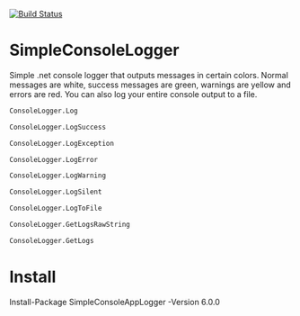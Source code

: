 [![Build Status](https://kunal.visualstudio.com/SimpleConsoleLogger/_apis/build/status/kunalranglani.SimpleConsoleLogger?branchName=master)](https://kunal.visualstudio.com/SimpleConsoleLogger/_build/latest?definitionId=3&branchName=master)

# SimpleConsoleLogger

Simple .net console logger that outputs messages in certain colors. Normal messages are white, success messages are green, 
warnings are yellow and errors are red. You can also log your entire console output to a file.

```bash
ConsoleLogger.Log

ConsoleLogger.LogSuccess

ConsoleLogger.LogException

ConsoleLogger.LogError

ConsoleLogger.LogWarning

ConsoleLogger.LogSilent

ConsoleLogger.LogToFile

ConsoleLogger.GetLogsRawString

ConsoleLogger.GetLogs
```

# Install
Install-Package SimpleConsoleAppLogger -Version 6.0.0
